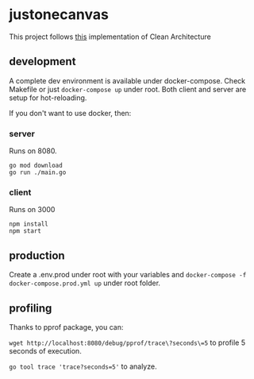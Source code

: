 # justonecanvas

This project follows [this](https://github.com/L04DB4L4NC3R/clean-architecture-sample) implementation
of Clean Architecture

## development

A complete dev environment is available under docker-compose. Check Makefile or just `docker-compose up` under root.
Both client and server are setup for hot-reloading.

If you don't want to use docker, then:

### server

Runs on 8080.

```
go mod download
go run ./main.go
```

### client

Runs on 3000

```
npm install
npm start
```

## production

Create a .env.prod under root with your variables and
`docker-compose -f docker-compose.prod.yml up` under root folder.

## profiling

Thanks to pprof package, you can:

`wget http://localhost:8080/debug/pprof/trace\?seconds\=5` to profile 5 seconds of execution.

`go tool trace 'trace?seconds=5'` to analyze.
